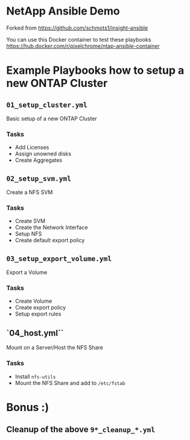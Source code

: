 # NetApp Ansible Demo

Forked from https://github.com/schmots1/insight-ansible

You can use this Docker container to test these playbooks https://hub.docker.com/r/pixelchrome/ntap-ansible-container

# Example Playbooks how to setup a new ONTAP Cluster

## `01_setup_cluster.yml`

Basic setup of a new ONTAP Cluster

### Tasks

* Add Licenses
* Assign unowned disks
* Create Aggregates

## `02_setup_svm.yml`

Create a NFS SVM

### Tasks

* Create SVM
* Create the Network Interface
* Setup NFS
* Create default export policy

## `03_setup_export_volume.yml`

Export a Volume

### Tasks

* Create Volume
* Create export policy
* Setup export rules

## `04_host.yml``

Mount on a Server/Host the NFS Share

### Tasks

* Install `nfs-utils`
* Mount the NFS Share and add to `/etc/fstab`

# Bonus :)

## Cleanup of the above `9*_cleanup_*.yml`